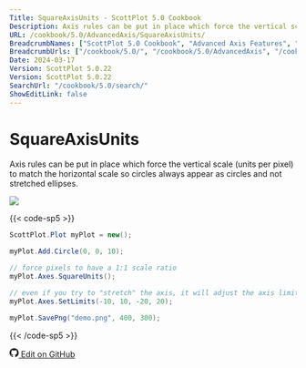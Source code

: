 ```yaml
---
Title: SquareAxisUnits - ScottPlot 5.0 Cookbook
Description: Axis rules can be put in place which force the vertical scale (units per pixel) to match the horizontal scale so circles always appear as circles and not stretched ellipses.
URL: /cookbook/5.0/AdvancedAxis/SquareAxisUnits/
BreadcrumbNames: ["ScottPlot 5.0 Cookbook", "Advanced Axis Features", "SquareAxisUnits"]
BreadcrumbUrls: ["/cookbook/5.0/", "/cookbook/5.0/AdvancedAxis", "/cookbook/5.0/AdvancedAxis/SquareAxisUnits"]
Date: 2024-03-17
Version: ScottPlot 5.0.22
Version: ScottPlot 5.0.22
SearchUrl: "/cookbook/5.0/search/"
ShowEditLink: false
---
```


# SquareAxisUnits


Axis rules can be put in place which force the vertical scale (units per pixel) to match the horizontal scale so circles always appear as circles and not stretched ellipses.

[![](/cookbook/5.0/images/SquareAxisUnits.png?240316205800)](/cookbook/5.0/images/SquareAxisUnits.png?240316205800)

{{< code-sp5 >}}

```cs
ScottPlot.Plot myPlot = new();

myPlot.Add.Circle(0, 0, 10);

// force pixels to have a 1:1 scale ratio
myPlot.Axes.SquareUnits();

// even if you try to "stretch" the axis, it will adjust the axis limits automatically
myPlot.Axes.SetLimits(-10, 10, -20, 20);

myPlot.SavePng("demo.png", 400, 300);

```

{{< /code-sp5 >}}

<a href='https://github.com/ScottPlot/ScottPlot/blob/main/src/ScottPlot5/ScottPlot5%20Cookbook/Recipes/Axis/AdvancedAxis.cs'><svg xmlns="http://www.w3.org/2000/svg" width="16" height="16" fill="currentColor" class="mb-1 bi bi-github" viewBox="0 0 16 16">
  <path d="M8 0C3.58 0 0 3.58 0 8c0 3.54 2.29 6.53 5.47 7.59.4.07.55-.17.55-.38 0-.19-.01-.82-.01-1.49-2.01.37-2.53-.49-2.69-.94-.09-.23-.48-.94-.82-1.13-.28-.15-.68-.52-.01-.53.63-.01 1.08.58 1.23.82.72 1.21 1.87.87 2.33.66.07-.52.28-.87.51-1.07-1.78-.2-3.64-.89-3.64-3.95 0-.87.31-1.59.82-2.15-.08-.2-.36-1.02.08-2.12 0 0 .67-.21 2.2.82.64-.18 1.32-.27 2-.27s1.36.09 2 .27c1.53-1.04 2.2-.82 2.2-.82.44 1.1.16 1.92.08 2.12.51.56.82 1.27.82 2.15 0 3.07-1.87 3.75-3.65 3.95.29.25.54.73.54 1.48 0 1.07-.01 1.93-.01 2.2 0 .21.15.46.55.38A8.01 8.01 0 0 0 16 8c0-4.42-3.58-8-8-8"/>
</svg> Edit on GitHub</a>


